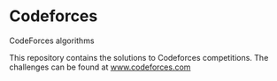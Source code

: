 # Codeforces
CodeForces algorithms

This repository contains the solutions to Codeforces competitions. The challenges can be found at www.codeforces.com
